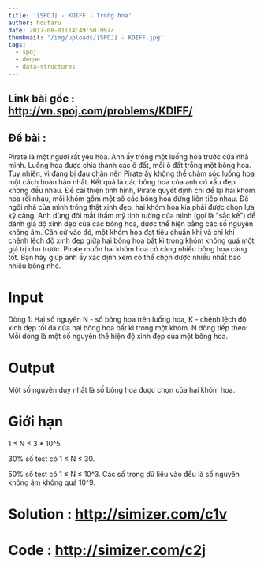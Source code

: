 ```yaml
---
title: '[SPOJ] - KDIFF - Trồng hoa'
author: houtaru
date: 2017-08-01T14:49:50.997Z
thumbnail: '/img/uploads/[SPOJ] - KDIFF.jpg'
tags:
  - spoj
  - deque
  - data-structures
---
```

## Link bài gốc : http://vn.spoj.com/problems/KDIFF/
## Đề bài :
Pirate là một người rất yêu hoa. Anh ấy trồng một luống hoa trước cửa nhà mình. Luống hoa được chia thành các ô đất, mỗi ô đất trồng một bông hoa. Tuy nhiên, vì đang bị đau chân nên Pirate ấy không thể chăm sóc luống hoa một cách hoàn hảo nhất. Kết quả là các bông hoa của anh có xấu đẹp không đều nhau.
Để cải thiện tình hình, Pirate quyết định chỉ để lại hai khóm hoa rời nhau, mỗi khóm gồm một số các bông hoa đứng liên tiếp nhau. Để ngôi nhà của mình trông thật xinh đẹp, hai khóm hoa kia phải được chọn lựa kỹ càng. Anh dùng đôi mắt thẩm mỹ tinh tường của mình (gọi là "sắc kế") để đánh giá độ xinh đẹp của các bông hoa, được thể hiện bằng các số nguyên không âm. Căn cứ vào đó, một khóm hoa đạt tiêu chuẩn khi và chỉ khi chệnh lệch độ xinh đẹp giữa hai bông hoa bất kì trong khóm không quá một giá trị cho trước. Pirate muốn hai khóm hoa có càng nhiều bông hoa càng tốt. Bạn hãy giúp anh ấy xác định xem có thể chọn được nhiều nhất bao nhiêu bông nhé.

# Input
Dòng 1: Hai số nguyên N - số bông hoa trên luống hoa, K - chênh lệch độ xinh đẹp tối đa của hai bông hoa bất kì trong một khóm.
N dòng tiếp theo: Mỗi dòng là một số nguyên thể hiện độ xinh đẹp của một bông hoa.

# Output
Một số nguyên duy nhất là số bông hoa được chọn của hai khóm hoa.
# Giới hạn
1 ≤ N ≤ 3 * 10^5.

30% số test có 1 ≤ N ≤ 30.

50% số test có 1 ≤ N ≤ 10^3.
Các số trong dữ liệu vào đều là số nguyên không âm không quá 10^9.

# Solution : http://simizer.com/c1v


# Code : http://simizer.com/c2j
